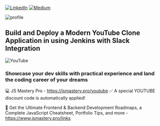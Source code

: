 [![LinkedIn](https://img.shields.io/badge/Connect%20with%20me%20on-LinkedIn-blue.svg)](https://www.linkedin.com/in/gyenoch/)
[![Medium](https://img.shields.io/badge/Medium-12100E?style=for-the-badge&logo=medium&logoColor=white)](https://medium.com/@www.gyenoch)

![profile](https://github.com/user-attachments/assets/ba751967-db87-426e-a198-4d5f85a6ce6a)

## Build and Deploy a Modern YouTube Clone Application in using Jenkins with Slack Integration

![YouTube](https://i.ibb.co/4R5RkmW/Thumbnail-5.png)

### Showcase your dev skills with practical experience and land the coding career of your dreams
💻 JS Mastery Pro - https://jsmastery.pro/youtube
✅ A special YOUTUBE discount code is automatically applied!

📙 Get the Ultimate Frontend & Backend Development Roadmaps, a Complete JavaScript Cheatsheet, Portfolio Tips, and more - https://www.jsmastery.pro/links
